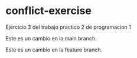 # conflict-exercise
Ejercicio 3 del trabajo practico 2 de programacion 1

Este es un cambio en la main branch.

Este es un cambio en la feature branch.

